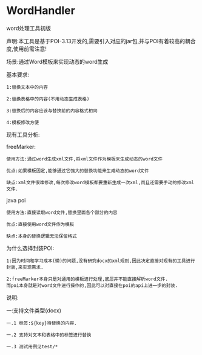 # WordHandler
word处理工具初版

声明:本工具是基于POI-3.13开发的,需要引入对应的jar包,并与POI有着较高的耦合度,使用前需注意!

场景:通过Word模板来实现动态的word生成

  基本要求:
  
    1:替换文本中的内容
    
    2:替换表格中的内容(不用动态生成表格)
    
    3:替换后的内容应该与替换前的内容格式相同
    
    4:模板修改方便
    
现有工具分析:

  freeMarker:
  
    使用方法:通过word生成xml文件,将xml文件作为模板来生成动态的word文件
    
    优点:如果模板固定,能够通过它强大的替换功能来生成动态的word文件
    
    缺点:xml文件很难修改,每次修改word模板都要重新生成一次xml,而且还需要手动的修改xml文件.
    
  java poi
  
    使用方法:直接读取word文件,替换里面各个部分的内容
    
    优点:直接使用word文件作为模板
    
    缺点:本身的替换逻辑无法保留格式
    
  为什么选择封装POI:
  
    1:因为时间和学习成本(懒)的问题,没有研究docx的xml规则,因此决定直接对现有的工具进行封装,来实现需求.
    
    2:freeMarker本身只是对通用的模板进行处理,底层并不能直接解析word文件.
    而poi本身就是对word文件进行操作的,因此可以对直接在poi的api上进一步的封装.
  
说明:

  一:支持文件类型(docx)
  
    一.1 标签:${key}待替换的内容.
    
    一.2 支持对文本和表格中的标签进行替换
    
    一.3 测试用例见test/*


